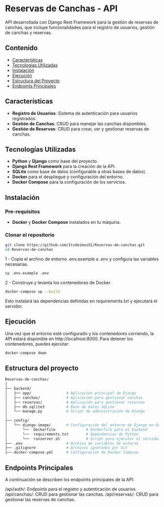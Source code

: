 # Reservas de Canchas - API

API desarrollada con Django Rest Framework para la gestión de reservas de canchas, que incluye funcionalidades para el registro de usuarios, gestión de canchas y reservas.

## Contenido

- [Características](#características)
- [Tecnologías Utilizadas](#tecnologías-utilizadas)
- [Instalación](#instalación)
- [Ejecución](#ejecución)
- [Estructura del Proyecto](#estructura-del-proyecto)
- [Endpoints Principales](#endpoints-principales)

## Características

- **Registro de Usuarios**: Sistema de autenticación para usuarios registrados.
- **Gestión de Canchas**: CRUD para manejar las canchas disponibles.
- **Gestión de Reservas**: CRUD para crear, ver y gestionar reservas de canchas.

## Tecnologías Utilizadas

- **Python** y **Django** como base del proyecto.
- **Django Rest Framework** para la creación de la API.
- **SQLite** como base de datos (configurable a otras bases de datos).
- **Docker** para el despliegue y configuración del entorno.
- **Docker Compose** para la configuración de los servicios.

## Instalación

### Pre-requisitos

- **Docker** y **Docker Compose** instalados en tu máquina.

### Clonar el repositorio

```bash
git clone https://github.com/ItsdeimosXI/Reservas-de-canchas.git
cd Reservas-de-canchas
```

 1 - Copia el archivo de entorno .env.example a .env y configura las variables necesarias.

```bash
cp .env.example .env
```
 2 - Construye y levanta los contenedores de Docker.

```bash
docker-compose up --build
```
Esto instalará las dependencias definidas en requirements.txt y ejecutará el servidor.


## Ejecución

Una vez que el entorno esté configurado y los contenedores corriendo, la API estará disponible en http://localhost:8000.
Para detener los contenedores, puedes ejecutar:
```bash
docker-compose down 
```
## Estructura del proyecto
```bash
Reservas-de-canchas/
│
├── backend/
│   ├── app/                # Aplicación principal de Django
│   ├── canchas/            # Aplicación para gestionar canchas
│   ├── reservas/           # Aplicación para gestionar reservas
│   ├── db.sqlite3          # Base de datos SQLite
│   └── manage.py           # Script de administración de Django
│
├── config/
│   └── django-image/       # Configuración del entorno de Django en Docker
│       └──  Dockerfile              # Dockerfile para el backend
│       └──  requirements.txt        # Dependencias de Python
│       └──  runserver.sh            # Script para ejecutar el servidor
├── .env                    # Archivo de variables de entorno
├── .gitignore              # Archivos ignorados por Git
├── docker-compose.yml      # Configuración de Docker Compose

```

## Endpoints Principales
A continuación se describen los endpoints principales de la API:

/api/auth/: Endpoints para el registro y autenticación de usuarios.
/api/canchas/: CRUD para gestionar las canchas.
/api/reservas/: CRUD para gestionar las reservas de canchas.
